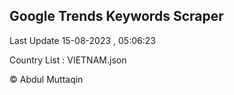 

## Google Trends Keywords Scraper 
 
Last Update 15-08-2023 , 05:06:23

Country List :
VIETNAM.json



© Abdul Muttaqin 

